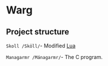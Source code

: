 # Warg

## Project structure

`Skoll /Sköll/`- Modified [Lua](https://www.lua.org/)

`Managarmr /Mánagarmr/`- The C program.
